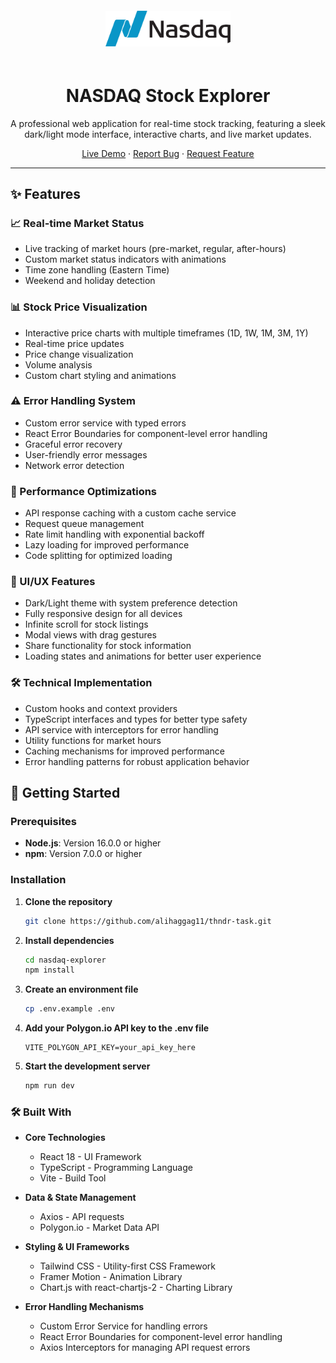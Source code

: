 <div align="center">
  <img src="/public/NDAQ_BIG.png" alt="NASDAQ Explorer Logo" width="200" style="margin: 20px 0" />

  # NASDAQ Stock Explorer

  A professional web application for real-time stock tracking, featuring a sleek dark/light mode interface, interactive charts, and live market updates.

  [Live Demo](https://thndr-task.vercel.app/) · [Report Bug](mailto:ali7aggag@gmail.com) · [Request Feature](mailto:ali7aggag@gmail.com)
</div>

---

## ✨ Features

### 📈 Real-time Market Status
- Live tracking of market hours (pre-market, regular, after-hours)
- Custom market status indicators with animations
- Time zone handling (Eastern Time)
- Weekend and holiday detection

### 📊 Stock Price Visualization
- Interactive price charts with multiple timeframes (1D, 1W, 1M, 3M, 1Y)
- Real-time price updates
- Price change visualization
- Volume analysis
- Custom chart styling and animations

### ⚠️ Error Handling System
- Custom error service with typed errors
- React Error Boundaries for component-level error handling
- Graceful error recovery
- User-friendly error messages
- Network error detection

### 🚀 Performance Optimizations
- API response caching with a custom cache service
- Request queue management
- Rate limit handling with exponential backoff
- Lazy loading for improved performance
- Code splitting for optimized loading

### 🎨 UI/UX Features
- Dark/Light theme with system preference detection
- Fully responsive design for all devices
- Infinite scroll for stock listings
- Modal views with drag gestures
- Share functionality for stock information
- Loading states and animations for better user experience

### 🛠️ Technical Implementation
- Custom hooks and context providers
- TypeScript interfaces and types for better type safety
- API service with interceptors for error handling
- Utility functions for market hours
- Caching mechanisms for improved performance
- Error handling patterns for robust application behavior

## 🚀 Getting Started

### Prerequisites

- **Node.js**: Version 16.0.0 or higher
- **npm**: Version 7.0.0 or higher

### Installation

1. **Clone the repository**
   ```bash
   git clone https://github.com/alihaggag11/thndr-task.git
   ```

2. **Install dependencies**
   ```bash
   cd nasdaq-explorer
   npm install
   ```

3. **Create an environment file**
   ```bash
   cp .env.example .env
   ```

4. **Add your Polygon.io API key to the .env file**
   ```plaintext
   VITE_POLYGON_API_KEY=your_api_key_here
   ```

5. **Start the development server**
   ```bash
   npm run dev
   ```

### 🛠️ Built With

- **Core Technologies**
  - React 18 - UI Framework
  - TypeScript - Programming Language
  - Vite - Build Tool

- **Data & State Management**
  - Axios - API requests
  - Polygon.io - Market Data API

- **Styling & UI Frameworks**
  - Tailwind CSS - Utility-first CSS Framework
  - Framer Motion - Animation Library
  - Chart.js with react-chartjs-2 - Charting Library

- **Error Handling Mechanisms**
  - Custom Error Service for handling errors
  - React Error Boundaries for component-level error handling
  - Axios Interceptors for managing API request errors

